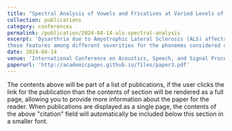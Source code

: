 ```yaml
---
title: "Spectral Analysis of Vowels and Fricatives at Varied Levels of Dysarthria Severity for Amyotrophic Lateral Sclerosis"
collection: publications
category: conferences
permalink: /publication/2024-04-14-als-spectral-analysis
excerpt: 'Dysarthria due to Amyotrophic Lateral Sclerosis (ALS) affects the acoustic characteristics of different speech sounds. The effects intensify with increasing severity leading to the collapse of the acoustic space of the affected individuals. With an aim to characterize such changes in the acoustic space, this paper studies the variations in band-specific and full-band spectral properties of 4 sustained vowels (/a/, /i/, /o/, /u/) and 3 sustained fricatives (/s/, /sh/, /f/) at different dysarthria severity levels. Effect of dysarthria on spectral features of these phonemes are not well explored. Statistical comparison of
these features among different severities for the phonemes considered and among different vowels/fricatives for every severity level using speech data from 119 ALS and 40 healthy subjects indicate the followings. Though all band-specific and full-band features of the three fricatives and most of those features for the four vowels become statistically similar at high severity levels, certain features remain distinguishable. Spectral differences in 0-2 kHz band between /a/ and the other vowels and in the 2-6 kHz band between /a/ and /o/, /u/ persist through all severity levels. Moreover, properties of /f/ remain mostly unchanged with increasing dysarthria severity levels.'
date: 2024-04-14
venue: 'International Conference on Acoustics, Speech, and Signal Processing (ICASSP) 2024'
paperurl: 'http://academicpages.github.io/files/paper3.pdf'
---
```


The contents above will be part of a list of publications, if the user clicks the link for the publication than the contents of section will be rendered as a full page, allowing you to provide more information about the paper for the reader. When publications are displayed as a single page, the contents of the above "citation" field will automatically be included below this section in a smaller font.

